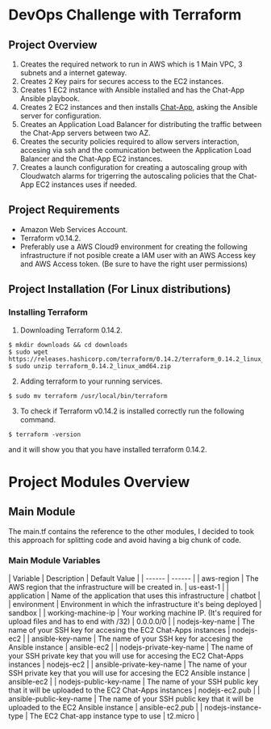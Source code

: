 # DevOps Challenge with Terraform

## Project Overview
1. Creates the required network to run in AWS which is 1 Main VPC, 3 subnets and a internet gateway.
2. Creates 2 Key pairs for secures access to the EC2 instances.
3. Creates 1 EC2 instance with Ansible installed and has the Chat-App Ansible playbook.
4. Creates 2 EC2 instances and then installs [Chat-App](https://github.com/abkunal/Chat-App-using-Socket.io), asking the Ansible server for configuration.
5. Creates an Application Load Balancer for distributing the traffic between the Chat-App servers between two AZ.
6. Creates the security policies required to allow servers interaction, accesing via ssh and the comunication between the Application Load Balancer and the Chat-App EC2 instances.
7. Creates a launch configuration for creating a autoscaling group with Cloudwatch alarms for trigerring the autoscaling policies that the Chat-App EC2 instances uses if needed.
## Project Requirements
- Amazon Web Services Account.
- Terraform v0.14.2.
- Preferably use a AWS Cloud9 environment for creating the following infrastructure if not posible create a IAM user with an AWS Access key and AWS Access token. (Be sure to have the right user permissions)
## Project Installation (For Linux distributions)
### Installing Terraform
1. Downloading Terraform 0.14.2.
```
$ mkdir downloads && cd downloads
$ sudo wget https://releases.hashicorp.com/terraform/0.14.2/terraform_0.14.2_linux_amd64.zip
$ sudo unzip terraform_0.14.2_linux_amd64.zip
```
2. Adding terraform to your running services.
```
$ sudo mv terraform /usr/local/bin/terraform
```
3. To check if Terraform v0.14.2 is installed correctly run the following command.
```
$ terraform -version
```
and it will show you that you have installed terraform 0.14.2.

# Project Modules Overview
## Main Module
The main.tf contains the reference to the other modules, I decided to took this approach for splitting code and avoid having a big chunk of code.
### Main Module Variables
| Variable | Description | Default Value |
| ------ | ------ |
| aws-region |  The AWS region that the infrastructure will be created in. | us-east-1 |
| application | Name of the application that uses this infrastructure | chatbot |
| environment | Environment in which the infrastructure it's being deployed | sandbox |
| working-machine-ip | Your working machine IP. (It's required for upload files and has to end with /32) | 0.0.0.0/0 |
| nodejs-key-name | The name of your SSH key for accesing the EC2 Chat-Apps instances | nodejs-ec2 |
| ansible-key-name | The name of your SSH key for accesing the Ansible instance | ansible-ec2 |
| nodejs-private-key-name | The name of your SSH private key that you will use for accesing the EC2 Chat-Apps instances | nodejs-ec2 |
| ansible-private-key-name | The name of your SSH private key that you will use for accesing the EC2 Ansible instance | ansible-ec2 |
| nodejs-public-key-name | The name of your SSH public key that it will be uploaded to the EC2 Chat-Apps instances | nodejs-ec2.pub |
| ansible-public-key-name | The name of your SSH public key that it will be uploaded to the EC2 Ansible instance | ansible-ec2.pub |
| nodejs-instance-type | The EC2 Chat-app instance type to use  | t2.micro |

